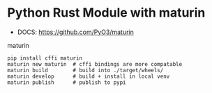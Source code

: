 # Python Rust Module with maturin
- DOCS: https://github.com/PyO3/maturin

maturin
```
pip install cffi maturin 
maturin new maturin  # cffi bindings are more compatable
maturin build        # build into ./target/wheels/
maturin develop      # build + install in local venv
maturin publish      # publish to pypi 
```